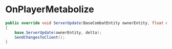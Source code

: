 <Badge type="danger" text="Carbon Compatible"/><Badge type="warning" text="Oxide Compatible"/>
# OnPlayerMetabolize
```csharp
public override void ServerUpdate(BaseCombatEntity ownerEntity, float delta)
{
	base.ServerUpdate(ownerEntity, delta);
	SendChangesToClient();
}

```
